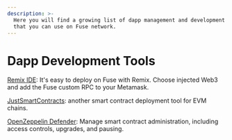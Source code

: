 ```yaml
---
description: >-
  Here you will find a growing list of dapp management and development tools
  that you can use on Fuse network.
---
```


# Dapp Development Tools

[Remix IDE](https://remix-project.org/): It's easy to deploy on Fuse with Remix. Choose injected Web3 and add the Fuse custom RPC to your Metamask.

[JustSmartContracts](https://justsmartcontracts.dev/): another smart contract deployment tool for EVM chains.

[OpenZeppelin Defender](https://defender.openzeppelin.com): Manage smart contract administration, including access controls, upgrades, and pausing.
